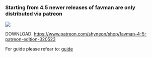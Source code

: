 ### **Starting from 4.5 newer releases of favman are only distributed via patreon** 

<img src="https://github.com/shy-neon/Favman/blob/main/images/main.gif">

DOWNLOAD: https://www.patreon.com/shyneon/shop/favman-4-5-patreon-edition-320523

For guide please refear to: <a href="https://github.com/shy-neon/Favman/blob/main/guide.md">guide</a>
